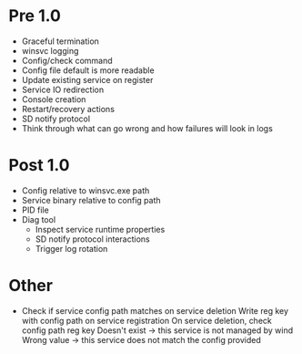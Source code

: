 # Pre 1.0

* Graceful termination
* winsvc logging
* Config/check command
* Config file default is more readable
* Update existing service on register
* Service IO redirection
* Console creation
* Restart/recovery actions
* SD notify protocol
* Think through what can go wrong and how failures will look in logs

# Post 1.0

* Config relative to winsvc.exe path
* Service binary relative to config path
* PID file
* Diag tool
  * Inspect service runtime properties
  * SD notify protocol interactions
  * Trigger log rotation

# Other

* Check if service config path matches on service deletion
  Write reg key with config path on service registration
  On service deletion, check config path reg key
    Doesn't exist -> this service is not managed by wind
    Wrong value -> this service does not match the config provided
